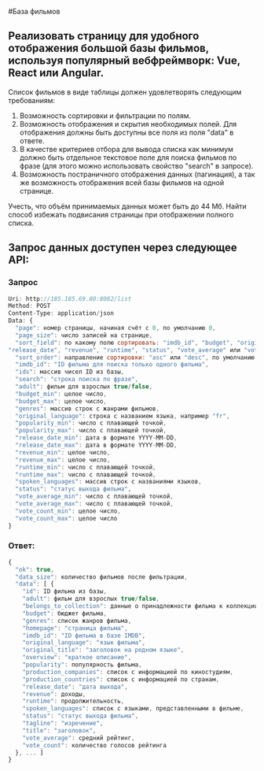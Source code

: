 #База фильмов 

## Реализовать страницу для удобного отображения большой базы фильмов, используя популярный вебфреймворк: Vue, React или Angular.

Список фильмов в виде таблицы должен удовлетворять следующим требованиям:

1. Возможность сортировки и фильтрации по полям.
2. Возможность отображения и скрытия необходимых полей. Для отображения должны быть
доступны все поля из поля "data" в ответе.
3. В качестве критериев отбора для вывода списка как минимум должно быть отдельное текстовое
поле для поиска фильмов по фразе (для этого можно использовать свойство "search" в запросе).
4. Возможность постраничного отображения данных (пагинация), а так же возможность
отображения всей базы фильмов на одной странице.

Учесть, что объём принимаемых данных может быть до 44 Мб. Найти способ избежать подвисания
страницы при отображении полного списка.

## Запрос данных доступен через следующее API:

### Запрос

```javascript
Uri: http://185.185.69.80:8082/list
Method: POST
Content-Type: application/json
Data: {
  "page": номер страницы, начиная счёт с 0, по умолчанию 0,
  "page_size": число записей на странице,
  "sort_field": по какому полю сортировать: "imdb_id", "budget", "original_language", "popularity",
"release_date", "revenue", "runtime", "status", "vote_average" или "vote_count",
  "sort_order": направление сортировки: "asc" или "desc", по умолчанию "asc",
  "imdb_id": "ID фильма для поиска только одного фильма",
  "ids": массив чисел ID из базы,
  "search": "строка поиска по фразе",
  "adult": фильм для взрослых true/false,
  "budget_min": целое число,
  "budget_max": целое число,
  "genres": массив строк с жанрами фильмов,
  "original_language": строка с названием языка, например "fr",
  "popularity_min": число с плавающей точкой,
  "popularity_max": число с плавающей точкой,
  "release_date_min": дата в формате YYYY-MM-DD,
  "release_date_max": дата в формате YYYY-MM-DD,
  "revenue_min": целое число,
  "revenue_max": целое число,
  "runtime_min": число с плавающей точкой,
  "runtime_max": число с плавающей точкой,
  "spoken_languages": массив строк с названиями языков,
  "status": "статус выхода фильма",
  "vote_average_min": число с плавающей точкой,
  "vote_average_max": число с плавающей точкой,
  "vote_count_min": целое число,
  "vote_count_max": целое число
}
```


### Ответ:

```javascript
{
  "ok": true,
  "data_size": количество фильмов после фильтрации,
  "data": [ {
    "id": ID фильма из базы,
    "adult": фильм для взрослых true/false,
    "belongs_to_collection": данные о принадлежности фильма к коллекции фильмов,
    "budget": бюджет фильма,
    "genres": список жанров фильма,
    "homepage": "страница фильма",
    "imdb_id": "ID фильма в базе IMDB",
    "original_language": "язык фильма",
    "original_title": "заголовок на родном языке",
    "overview": "краткое описание",
    "popularity": популярность фильма,
    "production_companies": список с информацией по киностудиям,
    "production_countries": список с информацией по странам,
    "release_date": "дата выхода",
    "revenue": доходы,
    "runtime": продолжительность,
    "spoken_languages": список с языками, представленными в фильме,
    "status": "статус выхода фильма",
    "tagline": "изречение",
    "title": "заголовок",
    "vote_average": средний рейтинг,
    "vote_count": количество голосов рейтинга
  }, ... ]
}
```
